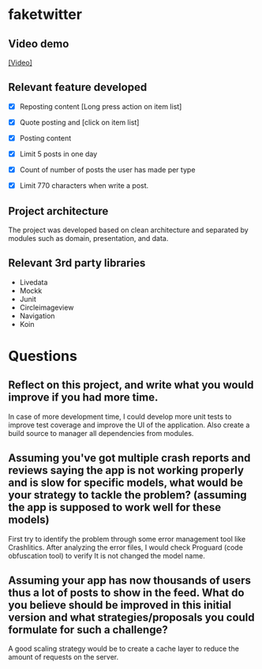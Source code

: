 # faketwitter


## Video demo

[[Video]](https://github.com/douglasalipio/faketwitter/blob/master/demo_resources/full_demo_smallest.mp4)

## Relevant feature developed
- [x] Reposting content [Long press action on item list]
- [x] Quote posting and [click on item list]
- [x] Posting content
- [x] Limit 5 posts in one day 
- [x] Count of number of posts the user has made per type
- [x] Limit 770 characters when write a post. 


## Project architecture
The project was developed based on clean architecture and separated by modules such as domain, presentation, and data.

## Relevant 3rd party libraries
* Livedata
* Mockk
* Junit
* Circleimageview
* Navigation
* Koin

# Questions

## Reflect on this project, and write what you would improve if you had more time.
In case of more development time, I could develop more unit tests to improve test coverage and improve the UI of the application. Also create a build source to manager all dependencies from modules.

## Assuming you've got multiple crash reports and reviews saying the app is not working properly and is slow for specific models, what would be your strategy to tackle the problem? (assuming the app is supposed to work well for these models)

First try to identify the problem through some error management tool like Crashlitics. After analyzing the error files, I would check Proguard (code obfuscation tool) to verify  It is not changed the model name. 

## Assuming your app has now thousands of users thus a lot of posts to show in the feed. What do you believe should be improved in this initial version and what strategies/proposals you could formulate for such a challenge?

A good scaling strategy would be to create a cache layer to reduce the amount of requests on the server.
